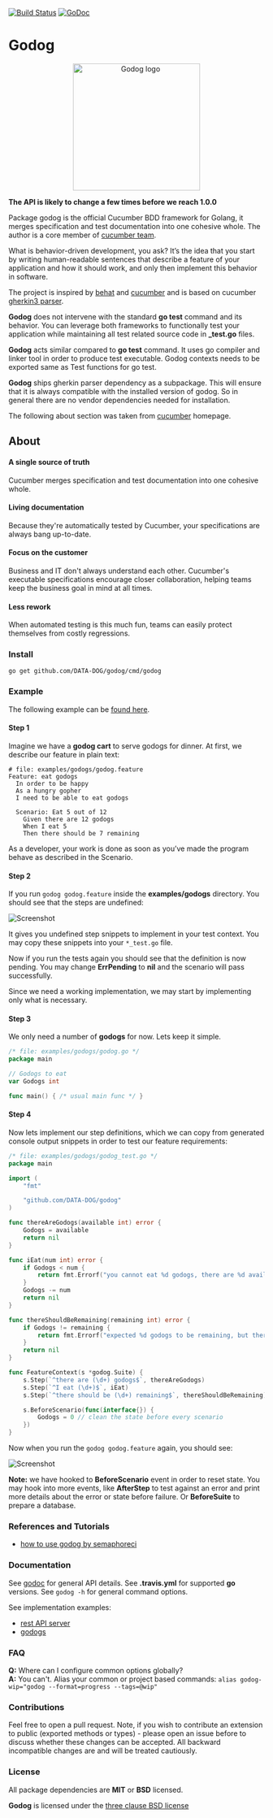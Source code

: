 [![Build Status](https://travis-ci.org/DATA-DOG/godog.svg?branch=master)](https://travis-ci.org/DATA-DOG/godog)
[![GoDoc](https://godoc.org/github.com/DATA-DOG/godog?status.svg)](https://godoc.org/github.com/DATA-DOG/godog)

# Godog

<p align="center"><img src="https://raw.github.com/DATA-DOG/godog/master/logo.png" alt="Godog logo" style="width:250px;" /></p>

**The API is likely to change a few times before we reach 1.0.0**

Package godog is the official Cucumber BDD framework for Golang, it merges
specification and test documentation into one cohesive whole. The author
is a core member of [cucumber team](https://github.com/cucumber).

What is behavior-driven development, you ask? It’s the idea that you start
by writing human-readable sentences that describe a feature of your
application and how it should work, and only then implement this behavior
in software.

The project is inspired by [behat][behat] and [cucumber][cucumber] and is
based on cucumber [gherkin3 parser][gherkin].

**Godog** does not intervene with the standard **go test** command and its
behavior. You can leverage both frameworks to functionally test your
application while maintaining all test related source code in **_test.go**
files.

**Godog** acts similar compared to **go test** command. It uses go
compiler and linker tool in order to produce test executable. Godog
contexts needs to be exported same as Test functions for go test.

**Godog** ships gherkin parser dependency as a subpackage. This will
ensure that it is always compatible with the installed version of godog.
So in general there are no vendor dependencies needed for installation.

The following about section was taken from
[cucumber](https://cucumber.io/) homepage.

## About

#### A single source of truth

Cucumber merges specification and test documentation into one cohesive whole.

#### Living documentation

Because they're automatically tested by Cucumber, your specifications are
always bang up-to-date.

#### Focus on the customer

Business and IT don't always understand each other. Cucumber's executable
specifications encourage closer collaboration, helping teams keep the
business goal in mind at all times.

#### Less rework

When automated testing is this much fun, teams can easily protect
themselves from costly regressions.

### Install

    go get github.com/DATA-DOG/godog/cmd/godog

### Example

The following example can be [found
here](https://github.com/DATA-DOG/godog/tree/master/examples/godogs).

#### Step 1

Imagine we have a **godog cart** to serve godogs for dinner. At first, we describe our feature
in plain text:

``` gherkin
# file: examples/godogs/godog.feature
Feature: eat godogs
  In order to be happy
  As a hungry gopher
  I need to be able to eat godogs

  Scenario: Eat 5 out of 12
    Given there are 12 godogs
    When I eat 5
    Then there should be 7 remaining
```

As a developer, your work is done as soon as you’ve made the program behave as
described in the Scenario.

#### Step 2

If you run `godog godog.feature` inside the **examples/godogs** directory.
You should see that the steps are undefined:

![Screenshot](https://raw.github.com/DATA-DOG/godog/master/screenshots/undefined.png)

It gives you undefined step snippets to implement in your test context. You may copy these snippets
into your `*_test.go` file.

Now if you run the tests again you should see that the definition is now pending. You may change
**ErrPending** to **nil** and the scenario will pass successfully.

Since we need a working implementation, we may start by implementing only what is necessary.

#### Step 3

We only need a number of **godogs** for now. Lets keep it simple.

``` go
/* file: examples/godogs/godog.go */
package main

// Godogs to eat
var Godogs int

func main() { /* usual main func */ }
```

#### Step 4

Now lets implement our step definitions, which we can copy from generated
console output snippets in order to test our feature requirements:

``` go
/* file: examples/godogs/godog_test.go */
package main

import (
	"fmt"

	"github.com/DATA-DOG/godog"
)

func thereAreGodogs(available int) error {
	Godogs = available
	return nil
}

func iEat(num int) error {
	if Godogs < num {
		return fmt.Errorf("you cannot eat %d godogs, there are %d available", num, Godogs)
	}
	Godogs -= num
	return nil
}

func thereShouldBeRemaining(remaining int) error {
	if Godogs != remaining {
		return fmt.Errorf("expected %d godogs to be remaining, but there is %d", remaining, Godogs)
	}
	return nil
}

func FeatureContext(s *godog.Suite) {
	s.Step(`^there are (\d+) godogs$`, thereAreGodogs)
	s.Step(`^I eat (\d+)$`, iEat)
	s.Step(`^there should be (\d+) remaining$`, thereShouldBeRemaining)

	s.BeforeScenario(func(interface{}) {
		Godogs = 0 // clean the state before every scenario
	})
}
```

Now when you run the `godog godog.feature` again, you should see:

![Screenshot](https://raw.github.com/DATA-DOG/godog/master/screenshots/passed.png)

**Note:** we have hooked to **BeforeScenario** event in order to reset state. You may hook into
more events, like **AfterStep** to test against an error and print more details about the error
or state before failure. Or **BeforeSuite** to prepare a database.

### References and Tutorials

- [how to use godog by semaphoreci](https://semaphoreci.com/community/tutorials/how-to-use-godog-for-behavior-driven-development-in-go)

### Documentation

See [godoc][godoc] for general API details.
See **.travis.yml** for supported **go** versions.
See `godog -h` for general command options.

See implementation examples:

- [rest API server](https://github.com/DATA-DOG/godog/tree/master/examples/api)
- [godogs](https://github.com/DATA-DOG/godog/tree/master/examples/godogs)

### FAQ

**Q:** Where can I configure common options globally?  
**A:** You can't. Alias your common or project based commands: `alias godog-wip="godog --format=progress --tags=@wip"`

### Contributions

Feel free to open a pull request. Note, if you wish to contribute an extension to public (exported methods or types) -
please open an issue before to discuss whether these changes can be accepted. All backward incompatible changes are
and will be treated cautiously.

### License

All package dependencies are **MIT** or **BSD** licensed.

**Godog** is licensed under the [three clause BSD license][license]

[godoc]: http://godoc.org/github.com/DATA-DOG/godog "Documentation on godoc"
[golang]: https://golang.org/  "GO programming language"
[behat]: http://docs.behat.org/ "Behavior driven development framework for PHP"
[cucumber]: https://cucumber.io/ "Behavior driven development framework for Ruby"
[gherkin]: https://github.com/cucumber/gherkin-go "Gherkin3 parser for GO"
[license]: http://en.wikipedia.org/wiki/BSD_licenses "The three clause BSD license"
